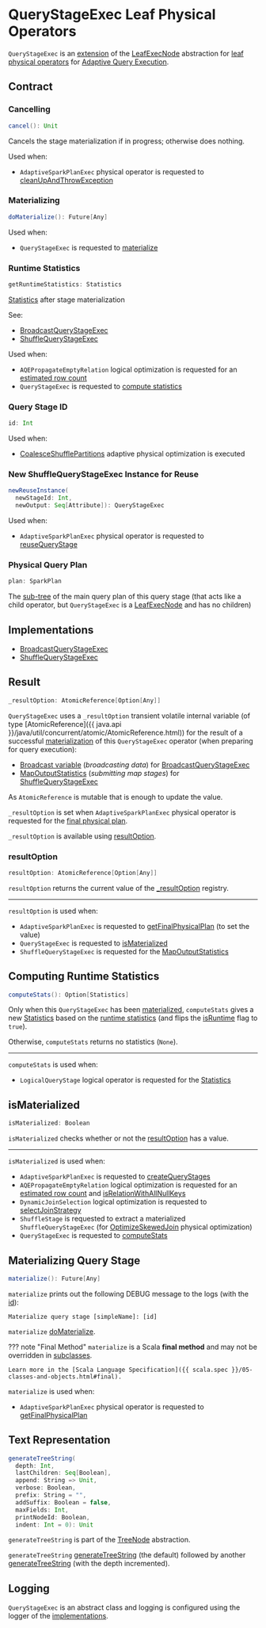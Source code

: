 # QueryStageExec Leaf Physical Operators

`QueryStageExec` is an [extension](#contract) of the [LeafExecNode](SparkPlan.md#LeafExecNode) abstraction for [leaf physical operators](#implementations) for [Adaptive Query Execution](../adaptive-query-execution/index.md).

## Contract

### <span id="cancel"> Cancelling

```scala
cancel(): Unit
```

Cancels the stage materialization if in progress; otherwise does nothing.

Used when:

* `AdaptiveSparkPlanExec` physical operator is requested to [cleanUpAndThrowException](AdaptiveSparkPlanExec.md#cleanUpAndThrowException)

### <span id="doMaterialize"> Materializing

```scala
doMaterialize(): Future[Any]
```

Used when:

* `QueryStageExec` is requested to [materialize](#materialize)

### <span id="getRuntimeStatistics"> Runtime Statistics

```scala
getRuntimeStatistics: Statistics
```

[Statistics](../logical-operators/Statistics.md) after stage materialization

See:

* [BroadcastQueryStageExec](BroadcastQueryStageExec.md#getRuntimeStatistics)
* [ShuffleQueryStageExec](ShuffleQueryStageExec.md#getRuntimeStatistics)

Used when:

* `AQEPropagateEmptyRelation` logical optimization is requested for an [estimated row count](../logical-optimizations/AQEPropagateEmptyRelation.md#getEstimatedRowCount)
* `QueryStageExec` is requested to [compute statistics](#computeStats)

### <span id="id"> Query Stage ID

```scala
id: Int
```

Used when:

* [CoalesceShufflePartitions](../physical-optimizations/CoalesceShufflePartitions.md) adaptive physical optimization is executed

### <span id="newReuseInstance"> New ShuffleQueryStageExec Instance for Reuse

```scala
newReuseInstance(
  newStageId: Int,
  newOutput: Seq[Attribute]): QueryStageExec
```

Used when:

* `AdaptiveSparkPlanExec` physical operator is requested to [reuseQueryStage](AdaptiveSparkPlanExec.md#reuseQueryStage)

### <span id="plan"> Physical Query Plan

```scala
plan: SparkPlan
```

The [sub-tree](SparkPlan.md) of the main query plan of this query stage (that acts like a child operator, but `QueryStageExec` is a [LeafExecNode](SparkPlan.md#LeafExecNode) and has no children)

## Implementations

* <span id="BroadcastQueryStageExec"> [BroadcastQueryStageExec](BroadcastQueryStageExec.md)
* <span id="ShuffleQueryStageExec"> [ShuffleQueryStageExec](ShuffleQueryStageExec.md)

## <span id="resultOption"><span id="_resultOption"> Result

```scala
_resultOption: AtomicReference[Option[Any]]
```

`QueryStageExec` uses a `_resultOption` transient volatile internal variable (of type [AtomicReference]({{ java.api }}/java/util/concurrent/atomic/AtomicReference.html)) for the result of a successful [materialization](#materialize) of this `QueryStageExec` operator (when preparing for query execution):

* [Broadcast variable](BroadcastQueryStageExec.md#materializeWithTimeout) (_broadcasting data_) for [BroadcastQueryStageExec](BroadcastQueryStageExec.md)
* [MapOutputStatistics](ShuffleQueryStageExec.md#mapStats) (_submitting map stages_) for [ShuffleQueryStageExec](ShuffleQueryStageExec.md)

As `AtomicReference` is mutable that is enough to update the value.

`_resultOption` is set when `AdaptiveSparkPlanExec` physical operator is requested for the [final physical plan](AdaptiveSparkPlanExec.md#getFinalPhysicalPlan).

`_resultOption` is available using [resultOption](#resultOption).

### <span id="resultOption"> resultOption

```scala
resultOption: AtomicReference[Option[Any]]
```

`resultOption` returns the current value of the [_resultOption](#_resultOption) registry.

---

`resultOption` is used when:

* `AdaptiveSparkPlanExec` is requested to [getFinalPhysicalPlan](AdaptiveSparkPlanExec.md#getFinalPhysicalPlan) (to set the value)
* `QueryStageExec` is requested to [isMaterialized](#isMaterialized)
* `ShuffleQueryStageExec` is requested for the [MapOutputStatistics](ShuffleQueryStageExec.md#mapStats)

## <span id="computeStats"> Computing Runtime Statistics

```scala
computeStats(): Option[Statistics]
```

Only when this `QueryStageExec` has been [materialized](#isMaterialized), `computeStats` gives a new [Statistics](../logical-operators/Statistics.md) based on the [runtime statistics](#getRuntimeStatistics) (and flips the [isRuntime](../logical-operators/Statistics.md#isRuntime) flag to `true`).

Otherwise, `computeStats` returns no statistics (`None`).

---

`computeStats` is used when:

* `LogicalQueryStage` logical operator is requested for the [Statistics](../logical-operators/LogicalQueryStage.md#computeStats)

## <span id="isMaterialized"> isMaterialized

```scala
isMaterialized: Boolean
```

`isMaterialized` checks whether or not the [resultOption](#resultOption) has a value.

---

`isMaterialized` is used when:

* `AdaptiveSparkPlanExec` is requested to [createQueryStages](AdaptiveSparkPlanExec.md#createQueryStages)
* `AQEPropagateEmptyRelation` logical optimization is requested for an [estimated row count](../logical-optimizations/AQEPropagateEmptyRelation.md#getEstimatedRowCount) and [isRelationWithAllNullKeys](../logical-optimizations/AQEPropagateEmptyRelation.md#isRelationWithAllNullKeys)
* `DynamicJoinSelection` logical optimization is requested to [selectJoinStrategy](../logical-optimizations/DynamicJoinSelection.md#selectJoinStrategy)
* `ShuffleStage` is requested to extract a materialized `ShuffleQueryStageExec` (for [OptimizeSkewedJoin](../physical-optimizations/OptimizeSkewedJoin.md) physical optimization)
* `QueryStageExec` is requested to [computeStats](#computeStats)

## <span id="materialize"> Materializing Query Stage

```scala
materialize(): Future[Any]
```

`materialize` prints out the following DEBUG message to the logs (with the [id](#id)):

```text
Materialize query stage [simpleName]: [id]
```

`materialize` [doMaterialize](#doMaterialize).

??? note "Final Method"
    `materialize` is a Scala **final method** and may not be overridden in [subclasses](#implementations).

    Learn more in the [Scala Language Specification]({{ scala.spec }}/05-classes-and-objects.html#final).

`materialize` is used when:

* `AdaptiveSparkPlanExec` physical operator is requested to [getFinalPhysicalPlan](AdaptiveSparkPlanExec.md#getFinalPhysicalPlan)

## <span id="generateTreeString"> Text Representation

```scala
generateTreeString(
  depth: Int,
  lastChildren: Seq[Boolean],
  append: String => Unit,
  verbose: Boolean,
  prefix: String = "",
  addSuffix: Boolean = false,
  maxFields: Int,
  printNodeId: Boolean,
  indent: Int = 0): Unit
```

`generateTreeString` is part of the [TreeNode](../catalyst/TreeNode.md#generateTreeString) abstraction.

`generateTreeString` [generateTreeString](../catalyst/TreeNode.md#generateTreeString) (the default) followed by another [generateTreeString](../catalyst/TreeNode.md#generateTreeString) (with the depth incremented).

## Logging

`QueryStageExec` is an abstract class and logging is configured using the logger of the [implementations](#implementations).
